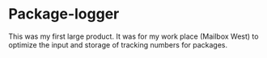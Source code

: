 # Package-logger
This was my first large product. It was for my work place (Mailbox West) to optimize the input and storage of tracking numbers for packages.
